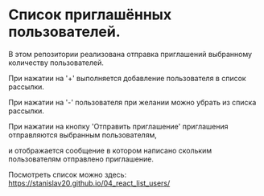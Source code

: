 # Список приглашённых пользователей. 

В этом репозитории реализована отправка приглашений выбранному количеству пользователей. 

При нажатии на '+' выполняется добавление пользователя в список рассылки. 

При нажатии на '-' пользователя при желании можно убрать из списка рассылки. 

При нажатии на кнопку 'Отправить приглашение' приглашения отправляются выбранным пользователям, 

и отображается сообщение в котором написано скольким пользователям отправлено приглашение. 

Посмотреть список можно здесь: https://stanislav20.github.io/04_react_list_users/
